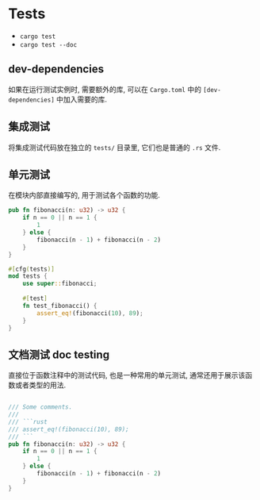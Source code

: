 # Tests

* `cargo test`
* `cargo test --doc`

## dev-dependencies
如果在运行测试实例时, 需要额外的库, 可以在 `Cargo.toml` 中的 `[dev-dependencies]` 中加入需要的库.


## 集成测试
将集成测试代码放在独立的 `tests/` 目录里, 它们也是普通的 `.rs` 文件.

## 单元测试
在模块内部直接编写的, 用于测试各个函数的功能. 

```rust
pub fn fibonacci(n: u32) -> u32 {
    if n == 0 || n == 1 {
        1
    } else {
        fibonacci(n - 1) + fibonacci(n - 2)
    }
}

#[cfg(tests)]
mod tests {
    use super::fibonacci;
    
    #[test]
    fn test_fibonacci() {
        assert_eq!(fibonacci(10), 89);
    }
}
```

## 文档测试 doc testing
直接位于函数注释中的测试代码, 也是一种常用的单元测试, 通常还用于展示该函数或者类型的用法.

```rust

/// Some comments.
/// 
/// ```rust
/// assert_eq!(fibonacci(10), 89);
/// ```  
pub fn fibonacci(n: u32) -> u32 {
    if n == 0 || n == 1 {
        1
    } else {
        fibonacci(n - 1) + fibonacci(n - 2)
    }
}
```